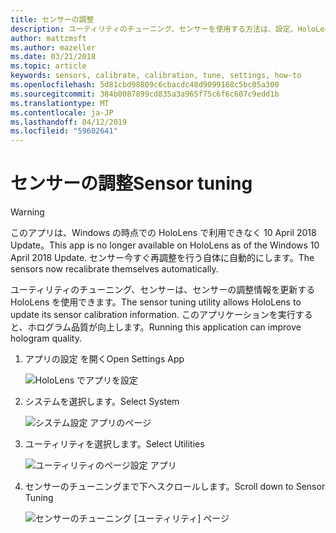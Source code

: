 ```yaml
---
title: センサーの調整
description: ユーティリティのチューニング、センサーを使用する方法は、設定、HoloLens で見つかりました。
author: mattzmsft
ms.author: mazeller
ms.date: 03/21/2018
ms.topic: article
keywords: sensors, calibrate, calibration, tune, settings, how-to
ms.openlocfilehash: 5d81cbd98809c6cbacdc48d9099168c5bc05a300
ms.sourcegitcommit: 384b0087899cd835a3a965f75c6f6c607c9edd1b
ms.translationtype: MT
ms.contentlocale: ja-JP
ms.lasthandoff: 04/12/2019
ms.locfileid: "59602641"
---
```

# <a name="sensor-tuning"></a><span data-ttu-id="2a6e2-104">センサーの調整</span><span class="sxs-lookup"><span data-stu-id="2a6e2-104">Sensor tuning</span></span>

>[!WARNING]
><span data-ttu-id="2a6e2-105">このアプリは、Windows の時点での HoloLens で利用できなく 10 April 2018 Update。</span><span class="sxs-lookup"><span data-stu-id="2a6e2-105">This app is no longer available on HoloLens as of the Windows 10 April 2018 Update.</span></span> <span data-ttu-id="2a6e2-106">センサー今すぐ再調整を行う自体に自動的にします。</span><span class="sxs-lookup"><span data-stu-id="2a6e2-106">The sensors now recalibrate themselves automatically.</span></span> 

<span data-ttu-id="2a6e2-107">ユーティリティのチューニング、センサーは、センサーの調整情報を更新する HoloLens を使用できます。</span><span class="sxs-lookup"><span data-stu-id="2a6e2-107">The sensor tuning utility allows HoloLens to update its sensor calibration information.</span></span> <span data-ttu-id="2a6e2-108">このアプリケーションを実行すると、ホログラム品質が向上します。</span><span class="sxs-lookup"><span data-stu-id="2a6e2-108">Running this application can improve hologram quality.</span></span>

1. <span data-ttu-id="2a6e2-109">アプリの設定 を開く</span><span class="sxs-lookup"><span data-stu-id="2a6e2-109">Open Settings App</span></span>

   ![HoloLens でアプリを設定](images/settingssensortuning-500px.png)
  
2. <span data-ttu-id="2a6e2-111">システムを選択します。</span><span class="sxs-lookup"><span data-stu-id="2a6e2-111">Select System</span></span>

   ![システム設定 アプリのページ](images/systemsensortuning-500px.png)
  
3. <span data-ttu-id="2a6e2-113">ユーティリティを選択します。</span><span class="sxs-lookup"><span data-stu-id="2a6e2-113">Select Utilities</span></span>

   ![ユーティリティのページ設定 アプリ](images/utilitiessensortuning-500px.png)
  
4. <span data-ttu-id="2a6e2-115">センサーのチューニングまで下へスクロールします。</span><span class="sxs-lookup"><span data-stu-id="2a6e2-115">Scroll down to Sensor Tuning</span></span>

   ![センサーのチューニング [ユーティリティ] ページ](images/sensortuningsettingsapp-500px.png)
